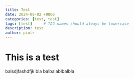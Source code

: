 ```yaml
---
title: Test
date: 2024-08-02 +0800
categories: [test, test]
tags: [test]     # TAG names should always be lowercase
description: test
author: piotr
---
```


# This is a test

balsdjfashdfjk 
bla balbalablbalbla